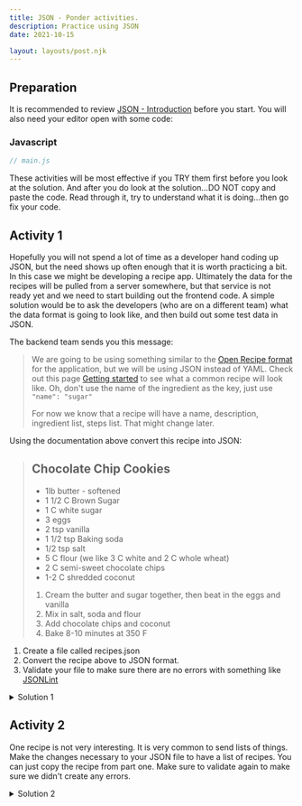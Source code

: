 ```yaml
---
title: JSON - Ponder activities.
description: Practice using JSON
date: 2021-10-15

layout: layouts/post.njk
---
```


## Preparation

It is recommended to review [JSON - Introduction](../prepare1) before you start. You will also need your editor open with some code:

### Javascript

```javascript
// main.js


```

These activities will be most effective if you TRY them first before you look at the solution. And after you do look at the solution...DO NOT copy and paste the code. Read through it, try to understand what it is doing...then go fix your code.

## Activity 1

Hopefully you will not spend a lot of time as a developer hand coding up JSON, but the need shows up often enough that it is worth practicing a bit. In this case we might be developing a recipe app. Ultimately the data for the recipes will be pulled from a server somewhere, but that service is not ready yet and we need to start building out the frontend code. A simple solution would be to ask the developers (who are on a different team) what the data format is going to look like, and then build out some test data in JSON.

The backend team sends you this message:

>We are going to be using something similar to the [Open Recipe format](https://open-recipe-format.readthedocs.io/en/latest/) for the application, but we will be using JSON instead of YAML. Check out this page [Getting started](https://open-recipe-format.readthedocs.io/en/latest/topics/tutorials/walkthrough.html) to see what a common recipe will look like. Oh, don't use the name of the ingredient as the key, just use `"name": "sugar"`
>
>For now we know that a recipe will have a name, description, ingredient list, steps list. That might change later.

Using the documentation above convert this recipe into JSON:

>## Chocolate Chip Cookies
>
> - 1lb butter - softened
> - 1 1/2 C Brown Sugar
> - 1  C white sugar
> - 3 eggs
> - 2 tsp vanilla
> - 1 1/2 tsp Baking soda
> - 1/2 tsp salt
> - 5 C flour (we like 3 C white and 2 C whole wheat)
> - 2 C semi-sweet chocolate chips
> - 1-2 C shredded coconut
>
> 1. Cream the butter and sugar together, then beat in the eggs and vanilla
> 2. Mix in salt, soda and flour
> 3. Add chocolate chips and coconut
> 4. Bake 8-10 minutes at 350 F


1. Create a file called recipes.json
2. Convert the recipe above to JSON format.
3. Validate your file to make sure there are no errors with something like [JSONLint](https://jsonlint.com)

<details>
<summary>Solution 1</summary>

```json
{
    "recipe_name": "Chocolate Chip Cookies",
    "notes": "A classic cookie recipe",
    "ingredients": [
        {
            "name": "butter",
            "amounts": {
                "amount": "1",
                "unit": "lb"
            },
            "notes": "softened"
        },
        {
            "name": "brown sugar",
            "amounts": {
                "amount": "1 1/2",
                "unit": "cups"
            }
        },
        {
            "name": "white sugar",
            "amounts": {
                "amount": "1",
                "unit": "cup"
            }
        },
        {
            "name": "eggs",
            "amounts": {
                "amount": "3",
                "unit": "each"
            }
        },
        {
            "name": "vanilla",
            "amounts": {
                "amount": "2",
                "unit": "tsp"
            }
        },
        {
            "name": "baking soda",
            "amounts": {
                "amount": "1 1/2",
                "unit": "tsp"
            }
        },
        {
            "name": "salt",
            "amounts": {
                "amount": "1/2",
                "unit": "tsp"
            }
        },
        {
            "name": "flour",
            "amounts": {
                "amount": "5",
                "unit": "cups"
            },
            "notes": "we like 3 C white and 2 C whole wheat"
        },
        {
            "name": "semi-sweet chocolate chips",
            "amounts": {
                "amount": "2",
                "unit": "cups"
            }
        },
        {
            "name": "shredded coconut",
            "amounts": {
                "amount": "1-2",
                "unit": "cups"
            }
        }
    ],
    "steps": [
        "Cream the butter and sugar together, then beat in the eggs and vanilla",
        "Mix in salt, soda and flour",
        "Add chocolate chips and coconut",
        "Bake 8-10 minutes at 350 F"
    ]
}
```

</details>

## Activity 2

One recipe is not very interesting. It is very common to send lists of things. Make the changes necessary to your JSON file to have a list of recipes. You can just copy the recipe from part one. Make sure to validate again to make sure we didn't create any errors.

<details>
<summary>Solution 2</summary>

```json
[
  {
    "recipe_name": "Chocolate Chip Cookies",
    "notes": "A classic cookie recipe",
    "ingredients": [
        {
            "name": "butter",
            "amounts": {
                "amount": "1",
                "unit": "lb"
            },
            "notes": "softened"
        },
        {
            "name": "brown sugar",
            "amounts": {
                "amount": "1 1/2",
                "unit": "cups"
            }
        },
        {
            "name": "white sugar",
            "amounts": {
                "amount": "1",
                "unit": "cup"
            }
        },
        {
            "name": "eggs",
            "amounts": {
                "amount": "3",
                "unit": "each"
            }
        },
        {
            "name": "vanilla",
            "amounts": {
                "amount": "2",
                "unit": "tsp"
            }
        },
        {
            "name": "baking soda",
            "amounts": {
                "amount": "1 1/2",
                "unit": "tsp"
            }
        },
        {
            "name": "salt",
            "amounts": {
                "amount": "1/2",
                "unit": "tsp"
            }
        },
        {
            "name": "flour",
            "amounts": {
                "amount": "5",
                "unit": "cups"
            },
            "notes": "we like 3 C white and 2 C whole wheat"
        },
        {
            "name": "semi-sweet chocolate chips",
            "amounts": {
                "amount": "2",
                "unit": "cups"
            }
        },
        {
            "name": "shredded coconut",
            "amounts": {
                "amount": "1-2",
                "unit": "cups"
            }
        }
    ],
    "steps": [
        "Cream the butter and sugar together, then beat in the eggs and vanilla",
        "Mix in salt, soda and flour",
        "Add chocolate chips and coconut",
        "Bake 8-10 minutes at 350 F"
    ]
},
{
    "recipe_name": "Chocolate Chip Cookies",
    "notes": "A classic cookie recipe",
    "ingredients": [
        {
            "name": "butter",
            "amounts": {
                "amount": "1",
                "unit": "lb"
            },
            "notes": "softened"
        },
        {
            "name": "brown sugar",
            "amounts": {
                "amount": "1 1/2",
                "unit": "cups"
            }
        },
        {
            "name": "white sugar",
            "amounts": {
                "amount": "1",
                "unit": "cup"
            }
        },
        {
            "name": "eggs",
            "amounts": {
                "amount": "3",
                "unit": "each"
            }
        },
        {
            "name": "vanilla",
            "amounts": {
                "amount": "2",
                "unit": "tsp"
            }
        },
        {
            "name": "baking soda",
            "amounts": {
                "amount": "1 1/2",
                "unit": "tsp"
            }
        },
        {
            "name": "salt",
            "amounts": {
                "amount": "1/2",
                "unit": "tsp"
            }
        },
        {
            "name": "flour",
            "amounts": {
                "amount": "5",
                "unit": "cups"
            },
            "notes": "we like 3 C white and 2 C whole wheat"
        },
        {
            "name": "semi-sweet chocolate chips",
            "amounts": {
                "amount": "2",
                "unit": "cups"
            }
        },
        {
            "name": "shredded coconut",
            "amounts": {
                "amount": "1-2",
                "unit": "cups"
            }
        }
    ],
    "steps": [
        "Cream the butter and sugar together, then beat in the eggs and vanilla",
        "Mix in salt, soda and flour",
        "Add chocolate chips and coconut",
        "Bake 8-10 minutes at 350 F"
    ]
}
]
```

</details>
